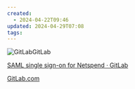 ```yaml
---
created:
  - 2024-04-22T09:46
updated: 2024-04-29T07:08
tags: 
---
```


![GitLab](https://slack-imgs.com/?c=1&o1=wi32.he32.si&url=https%3A%2F%2Fgitlab.com%2Fassets%2Fapple-touch-icon-b049d4bc0dd9626f31db825d61880737befc7835982586d015bded10b4435460.png)GitLab

[SAML single sign-on for Netspend · GitLab](https://gitlab.com/netspend/zenith-platform/paas-infrastructure/paas-inf-images/-/blob/main/semantic-release/Dockerfile?ref_type=heads)

[GitLab.com](http://gitlab.com/)